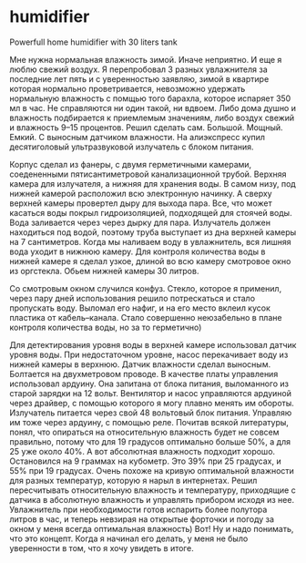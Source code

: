 # humidifier
Powerfull home humidifier with 30 liters tank  

Мне нужна нормальная влажность зимой. Иначе неприятно. И еще я люблю свежий воздух. Я перепробовал 3 разных увлажнителя за последние лет пять и с уверенностью заявляю, зимой в квартире которая нормально проветривается, невозможно удержать нормальную влажность с помщью того барахла, которое испаряет 350 мл в час. Не справляются ни один такой, ни вдвоем. Либо дома душно и влажность подбирается к приемлемым значениям, либо воздух свежий и влажность 9–15 процентов.
Решил сделать сам. Большой. Мощный. Емкий. С выносным датчиком влажности.
На алиэкспресс купил десятиголовый ультразвуковой излучатель с блоком питания.

Корпус сделал из фанеры, с двумя герметичными камерами, соедененными пятисантиметровой канализационной трубой. Верхняя камера для излучателя, а нижняя для хранения воды. В самом низу, под нижней камерой расположил всю электронную начинку. А сверху верхней камеры провертел дыру для выхода пара. Все, что может касаться воды покрыл гидроизоляцией, подходящей для стоячей воды.
Вода заливается через через дырку для пара. Излучатель должен находиться под водой, поэтому труба выступает из дна верхней камеры на 7 сантиметров. Когда мы наливаем воду в увлажнитель, вся лишняя вода уходит в нижнюю камеру. Для контроля количества воды в нижней камере я сделал узкое, длиной во всю камеру смотровое окно из оргстекла. Обьем нижней камеры 30 литров. 

Со смотровым окном случился конфуз. Стекло, которое я применил, через пару дней использования решило потрескаться и стало пропускать воду. Выломал его нафиг, и на его место вклеил кусок пластика от кабель–канала. Стало совершенно неюзабельно в плане контроля количества воды, но за то герметично)

Для детектирования уровня воды в верхней камере использовал датчик уровня воды. При недостаточном уровне, насос перекачивает воду из нижней камеры в верхнюю. 
Датчик влажности сделал выносным. Болтается на двухметровом проводе.
В качестве платы управления использовал ардуину. Она запитана от блока питания, выломанного из старой зарядки на 12 вольт. Вентилятор и насос управляются ардуиной через драйвер, с помощью которого я могу плавно менять им обороты. Излучатель питается через свой 48 вольтовый блок питания. Управляю им тоже через ардуину, с помощью реле.
Почитав всякой литературы, понял, что опираться на относительную влажность будет не совсем правильно, потому что для 19 градусов оптимально больше 50%, а для 25 уже около 40%. А вот абсолютная влажность подходит хорошо. Остановился на 9 граммах на кубометр. Это 39% при 25 градусах, и 55% при 19 градусах. Очень похоже на кривую оптимальной влажности для разных температур, которую я нарыл в интернетах. Решил пересчитывать относительную влажность и температуру, приходящие с датчика в абсолютную влажность и управлять прибором исходя из нее.
Увлажнитель при необходимости готов испарить более полутора литров в час, и теперь невзирая на открытые форточки и погоду за окном у меня всегда оптимальная влажность) Вот! Ну и надо понимать, что это концепт. Когда я начинал его делать, у меня не было уверенности в том, что я хочу увидеть в итоге.
